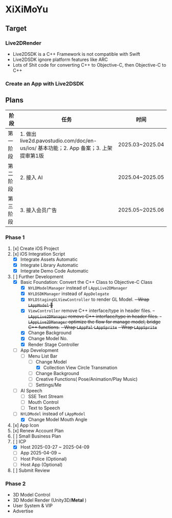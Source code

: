 # XiXiMoYu
## Target
### Live2DRender
- Live2DSDK is a C++ Framework is not compatible with Swift
- Live2DSDK ignore platform features like ARC
- Lots of Shit code for converting C++ to Objective-C,  then Objective-C to C++
### Create an App with Live2DSDK

## Plans
| 阶段     | 任务     |时间|
|----------|----------|----------|
| 第一阶段  | 1. 做出 live2d.pavostudio.com/doc/en-us/ios/ 基本功能；2. App 备案；3. 上架提审第1版 | 2025.03~2025.04 |
| 第二阶段  | 2. 接入 AI | 2025.04~2025.05 |
| 第三阶段  | 3. 接入会员广告 | 2025.05~2025.06 |

### Phase 1
1. [x] Create iOS Project 
2. [x] iOS Integration Script
    - [x] Integrate Assets Automatic
    - [x] Integrate Library Automatic 
    - [x] Integrate Demo Code Automatic
3. [ ] Further Development
    - [x] Basic Foundation: Convert the C++ Class to Objective-C Class
        - [x] `NYLDModelManager` instead of `LAppLive2DManager`
        - [x] `NYLDSDKManager` instead of `AppDelegate`
        - [x] `NYLDStagingGLViewController` to render GL Model.
        ~~- Wrap `LAppModel` 🌟~~
        - [x] `ViewController` remove C++ interface/type in header files.
        ~~- `LAppLive2DManager`  remove C++ interface/type in header files.~~
        ~~- `LAppLive2DManager` optimize the flow for manage model, bridge C++ functions.~~
        ~~- Wrap `LAppPal` `LAppSprite`~~
        ~~- Wrap `LAppSprite`~~
        - [x] Change Background
        - [x] Change Model No.
        - [x] Render Stage Controller

    - [ ] App Development
        - [ ] Menu List Bar
            - [ ] Change Model
                - [x] Collection View Circle Transmation
            - [ ] Change Background
            - [ ] Creative Functions( Pose/Animation/Play Music)
            - [ ] Settings/Me
    - [ ] AI Speech
        - [ ] SSE Text Stream
        - [ ] Mouth Control
        - [ ] Text to Speech

    - [ ] `NYLDModel` instead of `LAppModel`
        - [x] Change Model Mouth Angle

4. [x] App Icon
5. [x] Renew Account Plan 
6. [ ] Small Business Plan
7. [ ] ICP
    - [x] Host 2025-03-27 ~ 2025-04-09
    - [ ] App 2025-04-09 ~ 
    - [ ] Host Police (Optional)
    - [ ] Host App (Optional)
8. [ ] Submit Review

### Phase 2
- 3D Model Control
- 3D Model Render (Unity3D/**Metal** )
- User System & VIP
- Advertise
